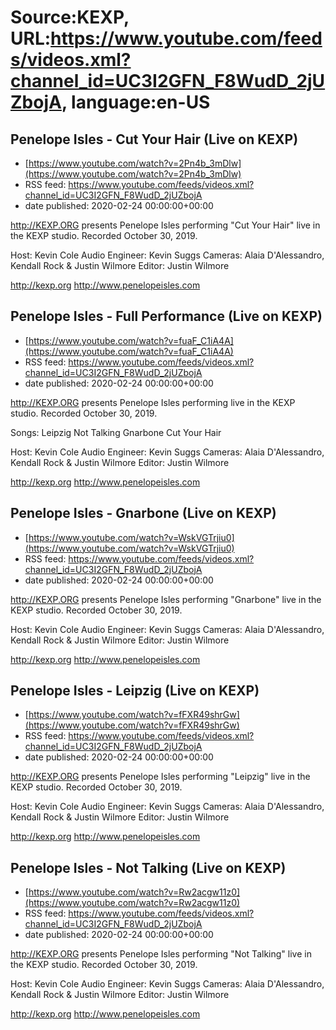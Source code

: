 # Source:KEXP, URL:https://www.youtube.com/feeds/videos.xml?channel_id=UC3I2GFN_F8WudD_2jUZbojA, language:en-US

## Penelope Isles - Cut Your Hair (Live on KEXP)
 - [https://www.youtube.com/watch?v=2Pn4b_3mDlw](https://www.youtube.com/watch?v=2Pn4b_3mDlw)
 - RSS feed: https://www.youtube.com/feeds/videos.xml?channel_id=UC3I2GFN_F8WudD_2jUZbojA
 - date published: 2020-02-24 00:00:00+00:00

http://KEXP.ORG presents Penelope Isles performing "Cut Your Hair" live in the KEXP studio. Recorded October 30, 2019.

Host: Kevin Cole
Audio Engineer: Kevin Suggs
Cameras: Alaia D'Alessandro, Kendall Rock & Justin Wilmore
Editor: Justin Wilmore

http://kexp.org
http://www.penelopeisles.com

## Penelope Isles - Full Performance (Live on KEXP)
 - [https://www.youtube.com/watch?v=fuaF_C1iA4A](https://www.youtube.com/watch?v=fuaF_C1iA4A)
 - RSS feed: https://www.youtube.com/feeds/videos.xml?channel_id=UC3I2GFN_F8WudD_2jUZbojA
 - date published: 2020-02-24 00:00:00+00:00

http://KEXP.ORG presents Penelope Isles performing live in the KEXP studio. Recorded October 30, 2019.

Songs:
Leipzig
Not Talking
Gnarbone
Cut Your Hair

Host: Kevin Cole
Audio Engineer: Kevin Suggs
Cameras: Alaia D'Alessandro, Kendall Rock & Justin Wilmore
Editor: Justin Wilmore

http://kexp.org
http://www.penelopeisles.com

## Penelope Isles - Gnarbone (Live on KEXP)
 - [https://www.youtube.com/watch?v=WskVGTrjiu0](https://www.youtube.com/watch?v=WskVGTrjiu0)
 - RSS feed: https://www.youtube.com/feeds/videos.xml?channel_id=UC3I2GFN_F8WudD_2jUZbojA
 - date published: 2020-02-24 00:00:00+00:00

http://KEXP.ORG presents Penelope Isles performing "Gnarbone" live in the KEXP studio. Recorded October 30, 2019.

Host: Kevin Cole
Audio Engineer: Kevin Suggs
Cameras: Alaia D'Alessandro, Kendall Rock & Justin Wilmore
Editor: Justin Wilmore

http://kexp.org
http://www.penelopeisles.com

## Penelope Isles - Leipzig (Live on KEXP)
 - [https://www.youtube.com/watch?v=fFXR49shrGw](https://www.youtube.com/watch?v=fFXR49shrGw)
 - RSS feed: https://www.youtube.com/feeds/videos.xml?channel_id=UC3I2GFN_F8WudD_2jUZbojA
 - date published: 2020-02-24 00:00:00+00:00

http://KEXP.ORG presents Penelope Isles performing "Leipzig" live in the KEXP studio. Recorded October 30, 2019.

Host: Kevin Cole
Audio Engineer: Kevin Suggs
Cameras: Alaia D'Alessandro, Kendall Rock & Justin Wilmore
Editor: Justin Wilmore

http://kexp.org
http://www.penelopeisles.com

## Penelope Isles - Not Talking (Live on KEXP)
 - [https://www.youtube.com/watch?v=Rw2acgw11z0](https://www.youtube.com/watch?v=Rw2acgw11z0)
 - RSS feed: https://www.youtube.com/feeds/videos.xml?channel_id=UC3I2GFN_F8WudD_2jUZbojA
 - date published: 2020-02-24 00:00:00+00:00

http://KEXP.ORG presents Penelope Isles performing "Not Talking" live in the KEXP studio. Recorded October 30, 2019.

Host: Kevin Cole
Audio Engineer: Kevin Suggs
Cameras: Alaia D'Alessandro, Kendall Rock & Justin Wilmore
Editor: Justin Wilmore

http://kexp.org
http://www.penelopeisles.com

